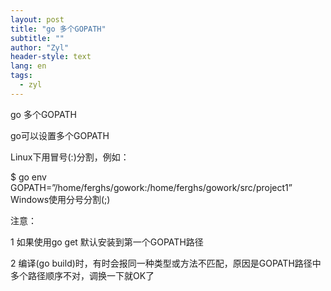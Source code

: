 ```yaml
---
layout: post
title: "go 多个GOPATH"
subtitle: ""
author: "Zyl"
header-style: text
lang: en
tags:
  - zyl
---
```

go 多个GOPATH
 
go可以设置多个GOPATH

Linux下用冒号(:)分割，例如：

$ go env
GOPATH=”/home/ferghs/gowork:/home/ferghs/gowork/src/project1”
Windows使用分号分割(;)

注意：

1 如果使用go get 默认安装到第一个GOPATH路径

2 编译(go build)时，有时会报同一种类型或方法不匹配，原因是GOPATH路径中多个路径顺序不对，调换一下就OK了